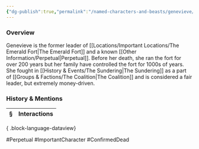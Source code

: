 ```yaml
---
{"dg-publish":true,"permalink":"/named-characters-and-beasts/genevieve/","tags":["NPC"],"updated":"2025-05-30T12:09:09.139+01:00"}
---
```



### Overview
Genevieve is the former leader of [[Locations/Important Locations/The Emerald Fort\|The Emerald Fort]] and a known [[Other Information/Perpetual\|Perpetual]]. Before her death, she ran the fort for over 200 years but her family have controlled the fort for 1000s of years. She fought in [[History & Events/The Sundering\|The Sundering]] as a part of [[Groups & Factions/The Coalition\|The Coalition]] and is considered a fair leader, but extremely money-driven. 

### History & Mentions
| § | Interactions |
| - | ------------ |

{ .block-language-dataview}

#Perpetual #ImportantCharacter #ConfirmedDead